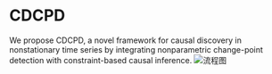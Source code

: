 # CDCPD
We propose CDCPD, a novel framework for causal discovery in nonstationary time series by integrating nonparametric change-point detection with constraint-based causal inference. 
![流程图](https://github.com/user-attachments/assets/fd96a721-4b9a-4fa3-9be4-b38bf0d46b69)
